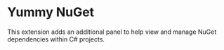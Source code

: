 # Yummy NuGet

This extension adds an additional panel to help view and manage NuGet dependencies within C# projects.